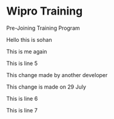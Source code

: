 # Wipro Training
Pre-Joining Training Program

Hello this is sohan

This is me again

This is line 5

This change made by another developer

This change is made on 29 July

This is line 6

This is line 7

